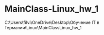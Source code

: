 # MainClass-Linux_hw_1
C:\Users\filvi\OneDrive\Desktop\Обучение IT в Германии\Linux\MainClassLinux_hw_1
